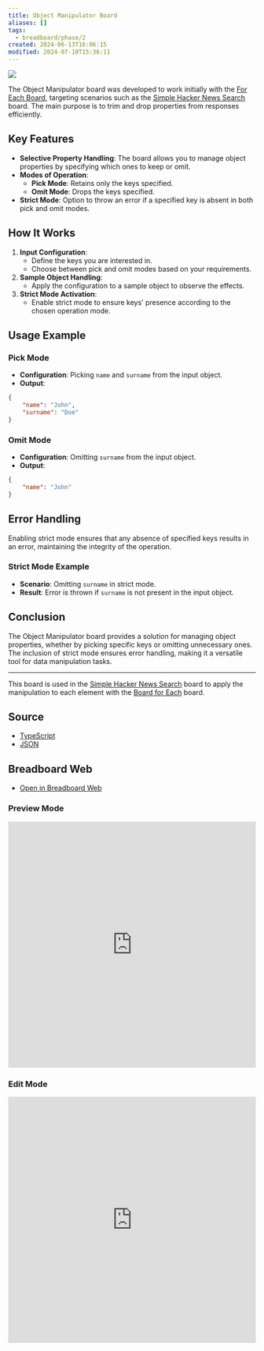 ```yaml
---
title: Object Manipulator Board
aliases: []
tags:
  - breadboard/phase/2
created: 2024-06-13T16:06:15
modified: 2024-07-10T15:36:11
---
```


![](https://youtu.be/VLwT21SHV_c)

The Object Manipulator board was developed to work initially with the [For Each Board](projects/Breadboard/Phase%202/Board%20for%20Each.md), targeting scenarios such as the [Simple Hacker News Search](projects/Breadboard/Phase%202/Hacker%20News/simplified/Simple%20Hacker%20News%20Search.md) board. The main purpose is to trim and drop properties from responses efficiently.

## Key Features

- **Selective Property Handling**: The board allows you to manage object properties by specifying which ones to keep or omit.
- **Modes of Operation**:
	- **Pick Mode**: Retains only the keys specified.
	- **Omit Mode**: Drops the keys specified.
- **Strict Mode**: Option to throw an error if a specified key is absent in both pick and omit modes.

## How It Works

1. **Input Configuration**:
	- Define the keys you are interested in.
	- Choose between pick and omit modes based on your requirements.
1. **Sample Object Handling**:
	- Apply the configuration to a sample object to observe the effects.
2. **Strict Mode Activation**:
	- Enable strict mode to ensure keys' presence according to the chosen operation mode.

## Usage Example

### Pick Mode

- **Configuration**: Picking `name` and `surname` from the input object.
- **Output**:

```json
{
	"name": "John",
	"surname": "Doe"
}
```

### Omit Mode

- **Configuration**: Omitting `surname` from the input object.
- **Output**:

```json
{
	"name": "John"
}
```

## Error Handling

Enabling strict mode ensures that any absence of specified keys results in an error, maintaining the integrity of the operation.

### Strict Mode Example

- **Scenario**: Omitting `surname` in strict mode.
- **Result**: Error is thrown if `surname` is not present in the input object.

## Conclusion

The Object Manipulator board provides a solution for managing object properties, whether by picking specific keys or omitting unnecessary ones. The inclusion of strict mode ensures error handling, making it a versatile tool for data manipulation tasks.

---

This board is used in the [Simple Hacker News Search](projects/Breadboard/Phase%202/Hacker%20News/simplified/Simple%20Hacker%20News%20Search.md) board to apply the manipulation to each element with the [Board for Each](projects/Breadboard/Phase%202/Board%20for%20Each.md) board.

## Source

- [TypeScript](https://github.com/breadboard-ai/breadboard/blob/main/packages/example-boards/src/boards/object-manipulator.ts)
- [JSON](https://github.com/breadboard-ai/breadboard/blob/main/packages/example-boards/src/boards/object-manipulator.json)

## Breadboard Web

- [Open in Breadboard Web](https://breadboard-ai.web.app/?board=https://raw.githubusercontent.com/breadboard-ai/breadboard/main/packages/visual-editor/public/example-boards/object-manipulator.json)

### Preview Mode

<iframe src="https://breadboard-ai.web.app/?board=https://raw.githubusercontent.com/breadboard-ai/breadboard/main/packages/visual-editor/public/example-boards/object-manipulator.json&embed" style="width: 100%; height: 500px; border: 0;"></iframe>

### Edit Mode

<iframe src="https://breadboard-ai.web.app/?board=https://raw.githubusercontent.com/breadboard-ai/breadboard/main/packages/visual-editor/public/example-boards/object-manipulator.json" style="width: 100%; height: 500px; border: 0;"></iframe>
